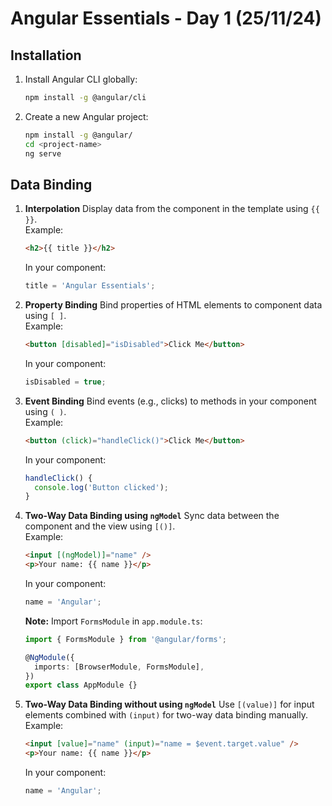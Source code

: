 # Angular Essentials - Day 1 (25/11/24)

## Installation

1. Install Angular CLI globally:

   ```bash
   npm install -g @angular/cli
   
2. Create a new Angular project:

   ```bash
   npm install -g @angular/
   cd <project-name>
   ng serve

## Data Binding

1. **Interpolation**
    Display data from the component in the template using `{{ }}`.  
    Example:
    ```html
    <h2>{{ title }}</h2>
    ```
    In your component:
    ```typescript
    title = 'Angular Essentials';
    ```

2. **Property Binding**
    Bind properties of HTML elements to component data using `[ ]`.  
    Example:
    ```html
    <button [disabled]="isDisabled">Click Me</button>
    ```
    In your component:
    ```typescript
    isDisabled = true;
    ```

3. **Event Binding**
    Bind events (e.g., clicks) to methods in your component using `( )`.  
    Example:
    ```html
    <button (click)="handleClick()">Click Me</button>
    ```
    In your component:
    ```typescript
    handleClick() {
      console.log('Button clicked');
    }
    ```

4. **Two-Way Data Binding using `ngModel`**
    Sync data between the component and the view using `[()]`.  
    Example:
    ```html
    <input [(ngModel)]="name" />
    <p>Your name: {{ name }}</p>
    ```
    In your component:
    ```typescript
    name = 'Angular';
    ```
    **Note:** Import `FormsModule` in `app.module.ts`:
    ```typescript
    import { FormsModule } from '@angular/forms';

    @NgModule({
      imports: [BrowserModule, FormsModule],
    })
    export class AppModule {}
    ```

5. **Two-Way Data Binding without using `ngModel`**
    Use `[(value)]` for input elements combined with `(input)` for two-way data binding manually.  
    Example:
    ```html
    <input [value]="name" (input)="name = $event.target.value" />
    <p>Your name: {{ name }}</p>
    ```
    In your component:
    ```typescript
    name = 'Angular';
    ```
